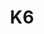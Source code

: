 ---
title: K6
categories:
  - web
docs:
  - id: java
    url: https://java.testcontainers.org/modules/k6/
    maintainer: core
    example: |
      ```java
      var k6 = new K6Container("grafana/k6:0.49.0");
      ```
  - id: go
    url: https://golang.testcontainers.org/modules/k6/
    maintainer: core
    example: |
      ```go
      k6Container, err := k6.Run(ctx, "szkiba/k6x:v0.3.1")
      ```
description: |
  k6 is an open-source tool and cloud service that makes load testing easy for developers and QA engineers.
---